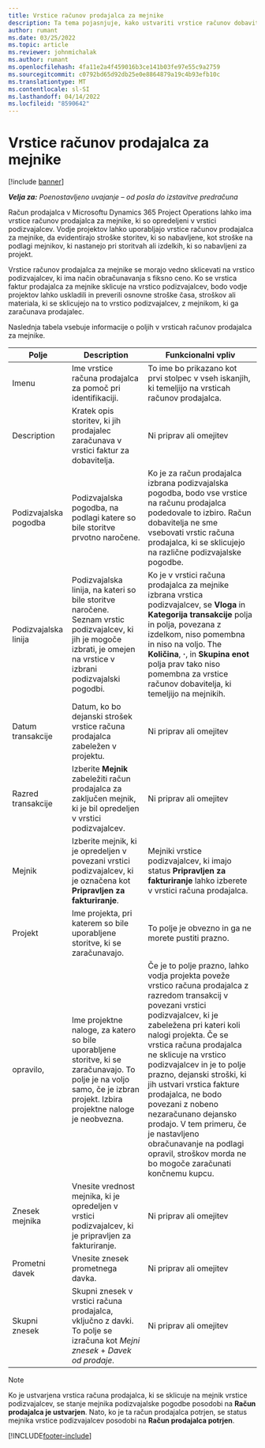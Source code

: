 ```yaml
---
title: Vrstice računov prodajalca za mejnike
description: Ta tema pojasnjuje, kako ustvariti vrstice računov dobavitelja za mejnike v podizvajalski pogodbi.
author: rumant
ms.date: 03/25/2022
ms.topic: article
ms.reviewer: johnmichalak
ms.author: rumant
ms.openlocfilehash: 4fa11e2a4f459016b3ce141b03fe97e55c9a2759
ms.sourcegitcommit: c0792bd65d92db25e0e8864879a19c4b93efb10c
ms.translationtype: MT
ms.contentlocale: sl-SI
ms.lasthandoff: 04/14/2022
ms.locfileid: "8590642"
---
```

# <a name="vendor-invoice-lines-for-milestones"></a>Vrstice računov prodajalca za mejnike

[!include [banner](../../includes/dataverse-preview.md)]

_**Velja za:** Poenostavljeno uvajanje – od posla do izstavitve predračuna_

Račun prodajalca v Microsoftu Dynamics 365 Project Operations lahko ima vrstice računov prodajalca za mejnike, ki so opredeljeni v vrstici podizvajalcev. Vodje projektov lahko uporabljajo vrstice računov prodajalca za mejnike, da evidentirajo stroške storitev, ki so nabavljene, kot stroške na podlagi mejnikov, ki nastanejo pri storitvah ali izdelkih, ki so nabavljeni za projekt.

Vrstice računov prodajalca za mejnike se morajo vedno sklicevati na vrstico podizvajalcev, ki ima način obračunavanja s fiksno ceno. Ko se vrstica faktur prodajalca za mejnike sklicuje na vrstico podizvajalcev, bodo vodje projektov lahko uskladili in preverili osnovne stroške časa, stroškov ali materiala, ki se sklicujejo na to vrstico podizvajalcev, z mejnikom, ki ga zaračunava prodajalec.

Naslednja tabela vsebuje informacije o poljih v vrsticah računov prodajalca za mejnike.

| Polje | Description | Funkcionalni vpliv |
| --- | --- | --- |
| Imenu | Ime vrstice računa prodajalca za pomoč pri identifikaciji. | To ime bo prikazano kot prvi stolpec v vseh iskanjih, ki temeljijo na vrsticah računov prodajalca. |
| Description | Kratek opis storitev, ki jih prodajalec zaračunava v vrstici faktur za dobavitelja. | Ni priprav ali omejitev |
| Podizvajalska pogodba | Podizvajalska pogodba, na podlagi katere so bile storitve prvotno naročene. | Ko je za račun prodajalca izbrana podizvajalska pogodba, bodo vse vrstice na računu prodajalca podedovale to izbiro. Račun dobavitelja ne sme vsebovati vrstic računa prodajalca, ki se sklicujejo na različne podizvajalske pogodbe. |
| Podizvajalska linija | Podizvajalska linija, na kateri so bile storitve naročene. Seznam vrstic podizvajalcev, ki jih je mogoče izbrati, je omejen na vrstice v izbrani podizvajalski pogodbi. | Ko je v vrstici računa prodajalca za mejnike izbrana vrstica podizvajalcev, se **Vloga** in **Kategorija transakcije** polja in polja, povezana z izdelkom, niso pomembna in niso na voljo. The **Količina**, **·**, in **Skupina enot** polja prav tako niso pomembna za vrstice računov dobavitelja, ki temeljijo na mejnikih. |
| Datum transakcije | Datum, ko bo dejanski strošek vrstice računa prodajalca zabeležen v projektu. | Ni priprav ali omejitev |
| Razred transakcije | Izberite **Mejnik** zabeležiti račun prodajalca za zaključen mejnik, ki je bil opredeljen v vrstici podizvajalcev. | Ni priprav ali omejitev |
| Mejnik | Izberite mejnik, ki je opredeljen v povezani vrstici podizvajalcev, ki je označena kot **Pripravljen za fakturiranje**. | Mejniki vrstice podizvajalcev, ki imajo status **Pripravljen za fakturiranje** lahko izberete v vrstici računa prodajalca. |
| Projekt | Ime projekta, pri katerem so bile uporabljene storitve, ki se zaračunavajo. | To polje je obvezno in ga ne morete pustiti prazno. |
| opravilo, | Ime projektne naloge, za katero so bile uporabljene storitve, ki se zaračunavajo. To polje je na voljo samo, če je izbran projekt. Izbira projektne naloge je neobvezna. | Če je to polje prazno, lahko vodja projekta poveže vrstico računa prodajalca z razredom transakcij v povezani vrstici podizvajalcev, ki je zabeležena pri kateri koli nalogi projekta. Če se vrstica računa prodajalca ne sklicuje na vrstico podizvajalcev in je to polje prazno, dejanski stroški, ki jih ustvari vrstica fakture prodajalca, ne bodo povezani z nobeno nezaračunano dejansko prodajo. V tem primeru, če je nastavljeno obračunavanje na podlagi opravil, stroškov morda ne bo mogoče zaračunati končnemu kupcu. |
| Znesek mejnika | Vnesite vrednost mejnika, ki je opredeljen v vrstici podizvajalcev, ki je pripravljen za fakturiranje. | Ni priprav ali omejitev |
| Prometni davek | Vnesite znesek prometnega davka. | Ni priprav ali omejitev |
| Skupni znesek | Skupni znesek v vrstici računa prodajalca, vključno z davki. To polje se izračuna kot *Mejni znesek* + *Davek od prodaje*. | Ni priprav ali omejitev |

> [!NOTE]
> Ko je ustvarjena vrstica računa prodajalca, ki se sklicuje na mejnik vrstice podizvajalcev, se stanje mejnika podizvajalske pogodbe posodobi na **Račun prodajalca je ustvarjen**. Nato, ko je ta račun prodajalca potrjen, se status mejnika vrstice podizvajalcev posodobi na **Račun prodajalca potrjen**.

[!INCLUDE[footer-include](../../includes/footer-banner.md)]
